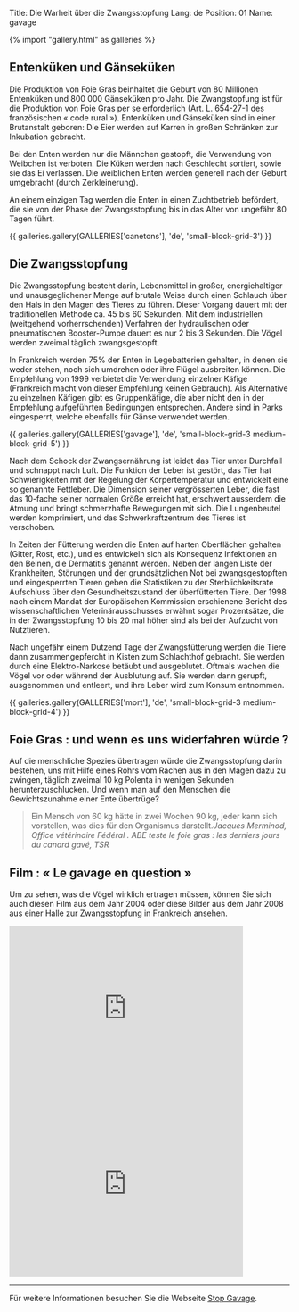 Title: Die Warheit über die Zwangsstopfung
Lang: de
Position: 01
Name: gavage

{% import "gallery.html" as galleries %}

Entenküken und Gänseküken
-------------------------

Die Produktion von Foie Gras beinhaltet die Geburt von 80 Millionen Entenküken und 800 000 Gänseküken pro Jahr. Die Zwangstopfung ist für die Produktion von Foie Gras per se erforderlich (Art. L. 654-27-1 des französischen « code rural »). Entenküken und Gänseküken sind in einer Brutanstalt geboren: Die Eier werden auf Karren in großen Schränken zur Inkubation gebracht.

Bei den Enten werden nur die Männchen gestopft, die Verwendung von Weibchen ist verboten. Die Küken werden nach Geschlecht sortiert, sowie sie das Ei verlassen. Die weiblichen Enten werden generell nach der Geburt umgebracht (durch Zerkleinerung).

An einem einzigen Tag werden die Enten in einen Zuchtbetrieb befördert, die sie von der Phase der Zwangsstopfung bis in das Alter von ungefähr 80 Tagen führt.

{{ galleries.gallery(GALLERIES['canetons'], 'de', 'small-block-grid-3') }}

Die Zwangsstopfung
------------------

Die Zwangsstopfung besteht darin, Lebensmittel in großer, energiehaltiger und unausgeglichener Menge auf brutale Weise durch einen Schlauch über den Hals in den Magen des Tieres zu führen. Dieser Vorgang dauert mit der traditionellen Methode ca. 45 bis 60 Sekunden. Mit dem industriellen (weitgehend vorherrschenden) Verfahren der hydraulischen oder pneumatischen Booster-Pumpe dauert es nur 2 bis 3 Sekunden. Die Vögel werden zweimal täglich zwangsgestopft.

In Frankreich werden 75% der Enten in Legebatterien gehalten, in denen sie weder stehen, noch sich umdrehen oder ihre Flügel ausbreiten können. Die Empfehlung von 1999 verbietet die Verwendung einzelner Käfige (Frankreich macht von dieser Empfehlung keinen Gebrauch). Als Alternative zu einzelnen Käfigen gibt es Gruppenkäfige, die aber nicht den in der Empfehlung aufgeführten Bedingungen entsprechen.
Andere sind in Parks eingesperrt, welche ebenfalls für Gänse verwendet werden.

{{ galleries.gallery(GALLERIES['gavage'], 'de', 'small-block-grid-3 medium-block-grid-5') }}

Nach dem Schock der Zwangsernährung ist leidet das Tier unter Durchfall und schnappt nach Luft. Die Funktion der Leber ist gestört, das Tier hat Schwierigkeiten mit der Regelung der Körpertemperatur und entwickelt eine so genannte Fettleber. Die Dimension seiner vergrösserten Leber, die fast das 10-fache seiner normalen Größe erreicht hat, erschwert ausserdem die Atmung und bringt schmerzhafte Bewegungen mit sich. Die Lungenbeutel werden komprimiert, und das Schwerkraftzentrum des Tieres ist verschoben.

In Zeiten der Fütterung werden die Enten auf harten Oberflächen gehalten (Gitter, Rost, etc.), und es entwickeln sich als Konsequenz Infektionen an den Beinen, die Dermatitis genannt werden. Neben der langen Liste der Krankheiten, Störungen und der grundsätzlichen Not bei zwangsgestopften und eingesperrten Tieren geben die Statistiken zu der Sterblichkeitsrate Aufschluss über den Gesundheitszustand der überfütterten Tiere. Der 1998 nach einem Mandat der Europäischen Kommission erschienene Bericht des wissenschaftlichen Veterinärausschusses erwähnt sogar Prozentsätze, die in der Zwangsstopfung 10 bis 20 mal höher sind als bei der Aufzucht von Nutztieren.

Nach ungefähr einem Dutzend Tage der Zwangsfütterung werden die Tiere dann zusammengepfercht in Kisten zum Schlachthof gebracht. Sie werden durch eine Elektro-Narkose betäubt und ausgeblutet. Oftmals wachen die Vögel vor oder während der Ausblutung auf. Sie werden dann gerupft, ausgenommen und entleert, und ihre Leber wird zum Konsum entnommen.

{{ galleries.gallery(GALLERIES['mort'], 'de', 'small-block-grid-3 medium-block-grid-4') }}

Foie Gras : und wenn es uns widerfahren würde ?
-----------------------------------------------

Auf die menschliche Spezies übertragen würde die Zwangsstopfung darin bestehen, uns mit Hilfe eines Rohrs vom Rachen aus in den Magen dazu zu zwingen, täglich zweimal 10 kg Polenta in wenigen Sekunden herunterzuschlucken. Und wenn man auf den Menschen die Gewichtszunahme einer Ente übertrüge?

<blockquote>Ein Mensch von 60 kg hätte in zwei Wochen 90 kg, jeder kann sich vorstellen, was dies für den Organismus darstellt.<cite>Jacques Merminod, Office vétérinaire Fédéral . ABE teste le foie gras : les derniers jours du canard gavé, TSR</cite></blockquote>

Film : « Le gavage en question »
---------------------------------------

Um zu sehen, was die Vögel wirklich ertragen müssen, können Sie sich auch diesen Film aus dem Jahr 2004 oder diese Bilder aus dem Jahr 2008 aus einer Halle zur Zwangsstopfung in Frankreich ansehen.

<div class="row">
    <div class="medium-6 columns">
        <div class="flex-video">
            <iframe width="420" height="315" src="https://www.youtube.com/embed/q_tiawmBKek" frameborder="0" allowfullscreen></iframe>
        </div>
    </div>
    <div class="medium-6 columns">
        <div class="flex-video">
            <iframe width="420" height="315" src="https://www.youtube.com/embed/COj-LdVdQmY" frameborder="0" allowfullscreen></iframe>
        </div>
    </div>
</div>

---

Für weitere Informationen besuchen Sie die Webseite [Stop Gavage](http://www.stopgavage.com/).
